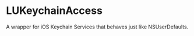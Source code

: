LUKeychainAccess
================

A wrapper for iOS Keychain Services that behaves just like NSUserDefaults.